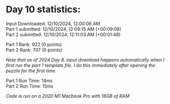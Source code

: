 # Day 10 statistics:

Input Downloaded: 12/10/2024, 12:00:06 AM\
Part 1 submitted: 12/10/2024, 12:09:15 AM (+00:09:08)\
Part 2 submitted: 12/10/2024, 12:11:03 AM (+00:01:48)

Part 1 Rank: 922 (0 points)\
Part 2 Rank: 707 (0 points)

*Note that as of 2024 Day 8, input download happens automatically when I first run the part 1 template file. I do this immediately after opening the puzzle for the first time.*

Part 1 Run Time: 14ms\
Part 2 Run Time: 15ms 

*Code is run on a 2020 M1 Macbook Pro with 16GB of RAM*